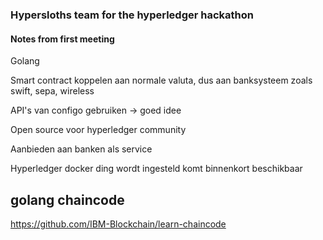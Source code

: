### Hypersloths team for the hyperledger hackathon

#### Notes from first meeting
Golang

Smart contract koppelen aan normale valuta, dus aan banksysteem zoals swift, sepa, wireless

API's van configo gebruiken -> goed idee

Open source voor hyperledger community

Aanbieden aan banken als service

Hyperledger docker ding wordt ingesteld komt binnenkort beschikbaar



## golang chaincode

https://github.com/IBM-Blockchain/learn-chaincode
